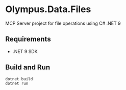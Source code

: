 # Olympus.Data.Files

MCP Server project for file operations using C# .NET 9

## Requirements

- .NET 9 SDK

## Build and Run

```bash
dotnet build
dotnet run
```
